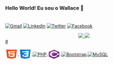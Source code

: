 ### Hello World! Eu sou o Wallace 👋
#
[![Gmail](https://img.shields.io/badge/Gmail-D14836?style=for-the-badge&logo=gmail&logoColor=white)](mailto:wallacesaymon15@outlook.com)
[![Linkedin](https://img.shields.io/badge/LinkedIn-0077B5?style=for-the-badge&logo=linkedin&logoColor=white)](https://www.linkedin.com/in/wallaceslpessoa/)
[![Twitter](https://img.shields.io/badge/Twitter-1DA1F2?style=for-the-badge&logo=twitter&logoColor=white)](https://twitter.com/wallacesaymon15)
[![Facebook](https://img.shields.io/badge/Facebook-1877F2?style=for-the-badge&logo=facebook&logoColor=white)](https://web.facebook.com/people/Wallace-Saymon/100014141208178/)
<div align="center">
  <a href="https://github.com/devWallacePessoa">
  <img height="160em" src="https://github-readme-stats.vercel.app/api?username=devwallacepessoa&show_icons=true&theme=tokyonight&include_all_commits=true&count_private=true"/>
  <img height="160em" src="https://github-readme-stats.vercel.app/api/top-langs/?username=devwallacepessoa&layout=compact&langs_count=7&theme=tokyonight"/>
</div>
#
<div style="display: inline_block"><br>
  <img align="center" alt="HTML" height="30" width="40" src="https://raw.githubusercontent.com/devicons/devicon/master/icons/html5/html5-original.svg">
  <img align="center" alt="CSS" height="30" width="40" src="https://raw.githubusercontent.com/devicons/devicon/master/icons/css3/css3-original.svg">
  <img align="center" alt="PHP" height="30" width="40" src="https://cdn.jsdelivr.net/gh/devicons/devicon/icons/php/php-original.svg">
  <img align="center" alt="Csharp" height="30" width="40" src="https://raw.githubusercontent.com/devicons/devicon/master/icons/csharp/csharp-original.svg">
  <img align="center" alt="Bootstrap" height="30" width="40" src="https://cdn.jsdelivr.net/gh/devicons/devicon/icons/bootstrap/bootstrap-plain-wordmark.svg">
  <img align="center" alt="MySQL" height="30" width="40" src="https://cdn.jsdelivr.net/gh/devicons/devicon/icons/mysql/mysql-original-wordmark.svg">
</div>

